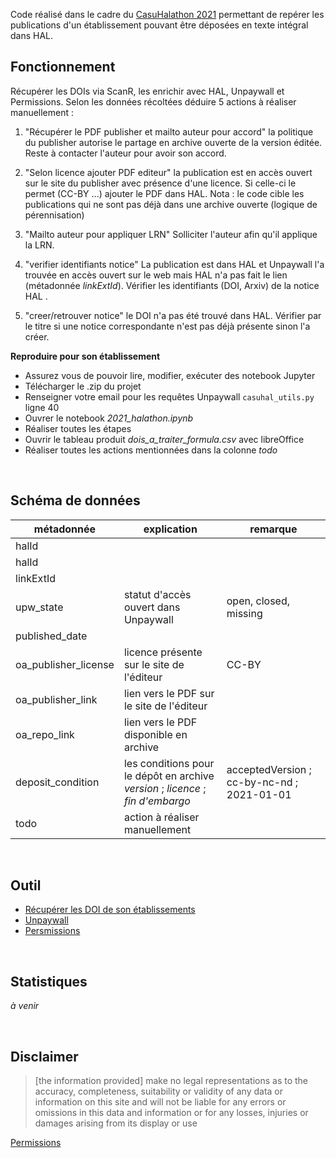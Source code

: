 Code réalisé dans le cadre du [CasuHalathon 2021](https://casuhal2021.sciencesconf.org/resource/page/id/8) permettant de repérer les publications d'un établissement pouvant être déposées en texte intégral dans HAL.


## Fonctionnement

Récupérer les DOIs via ScanR, les enrichir avec HAL, Unpaywall et Permissions. Selon les données récoltées déduire 5 actions à réaliser manuellement : 

1. "Récupérer le PDF publisher et mailto auteur pour accord" 
la politique du publisher autorise le partage en archive ouverte de la version éditée. Reste à contacter l'auteur pour avoir son accord.

2.  "Selon licence ajouter PDF editeur"
la publication est en accès ouvert sur le site du publisher avec présence d'une licence. Si celle-ci le permet (CC-BY ...) ajouter le PDF dans HAL. Nota : le code cible les publications qui ne sont pas déjà dans une archive ouverte (logique de pérennisation)

3. "Mailto auteur pour appliquer LRN"
Solliciter l'auteur afin qu'il applique la LRN.

4. "verifier identifiants notice"
La publication est dans HAL et Unpaywall l'a trouvée en accès ouvert sur le web mais HAL n'a pas fait le lien (métadonnée *linkExtId*). Vérifier les identifiants (DOI, Arxiv) de la notice HAL .

5. "creer/retrouver notice"
le DOI n'a pas été trouvé dans HAL. Vérifier par le titre si une notice correspondante n'est pas déjà présente sinon l'a créer.

**Reproduire pour son établissement**
- Assurez vous de pouvoir lire, modifier, exécuter des notebook Jupyter
- Télécharger le .zip du projet
- Renseigner votre email pour les requêtes Unpaywall `casuhal_utils.py` ligne 40
- Ouvrer le notebook  _2021_halathon.ipynb_ 
- Réaliser toutes les étapes
- Ouvrir le tableau produit _dois_a_traiter_formula.csv_ avec libreOffice
- Réaliser toutes les actions mentionnées dans la colonne _todo_

<br />

## Schéma de données

| métadonnée           |     explication                                                              |     remarque                                 |
|----------------------|------------------------------------------------------------------------------|----------------------------------------------|
| halId                |                                                                              |                                              |
| halId                |                                                                              |                                              |
| linkExtId            |                                                                              |                                              |
| upw_state            | statut d'accès ouvert dans Unpaywall                                         | open, closed, missing            |
| published_date       |                                                                              |                                              |
| oa_publisher_license | licence présente sur le site de l'éditeur                                    | CC-BY   |
| oa_publisher_link    | lien vers le PDF sur le site de l'éditeur                                    |  |
| oa_repo_link         | lien vers le PDF disponible en archive                                       |                                              |
| deposit_condition    | les conditions pour le dépôt en archive  _version_ ; _licence_ ; _fin d'embargo_ | acceptedVersion ; cc-by-nc-nd ; 2021-01-01   |
| todo                 | action à réaliser manuellement                                               |                 |

<br />

## Outil

- [Récupérer les DOI de son établissements](https://github.com/MinistereSupRecherche/bso/blob/master/notebooks/scanr_utils.py)
- [Unpaywall](https://www.unpaywall.org/)
- [Persmissions](https://shareyourpaper.org/permissions)

<br />


## Statistiques

_à venir_


<br />

## Disclaimer

> [the information provided] make no legal representations as to the accuracy, completeness, suitability or validity of any data or information on this site and will not be liable for any errors or omissions in this data and information or for any losses, injuries or damages arising from its display or use

[Permissions](https://shareyourpaper.org/permissions/about#disclaimer)
